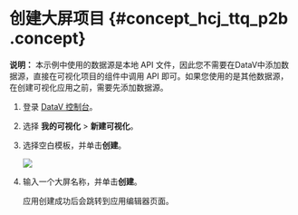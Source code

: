 # 创建大屏项目 {#concept_hcj_ttq_p2b .concept}

**说明：** 本示例中使用的数据源是本地 API 文件，因此您不需要在DataV中添加数据源，直接在可视化项目的组件中调用 API 即可。如果您使用的是其他数据源，在创建可视化应用之前，需要先添加数据源。

1.  登录 [DataV 控制台](https://datav.aliyun.com/)。
2.  选择 **我的可视化** \> **新建可视化**。
3.  选择空白模板，并单击**创建**。

    ![](http://static-aliyun-doc.oss-cn-hangzhou.aliyuncs.com/assets/img/17466/15584087389277_zh-CN.png)

4.  输入一个大屏名称，并单击**创建**。

    应用创建成功后会跳转到应用编辑器页面。


